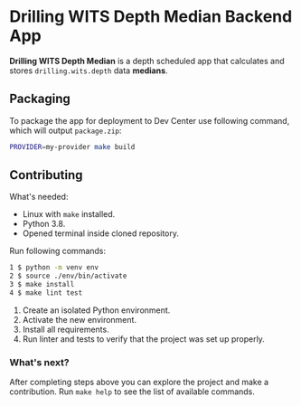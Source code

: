 # Drilling WITS Depth Median Backend App

**Drilling WITS Depth Median** is a depth scheduled app 
that calculates and stores `drilling.wits.depth` data __medians__.

## Packaging
To package the app for deployment to Dev Center
use following command, which will output `package.zip`:
```bash
PROVIDER=my-provider make build
```

## Contributing

What's needed:
* Linux with `make` installed.
* Python 3.8.
* Opened terminal inside cloned repository.

Run following commands:
```bash
1 $ python -m venv env
2 $ source ./env/bin/activate
3 $ make install
4 $ make lint test
```
1. Create an isolated Python environment.
2. Activate the new environment.
3. Install all requirements.
4. Run linter and tests
to verify that the project was set up properly.

### What's next?
After completing steps above
you can explore the project
and make a contribution.
Run `make help`
to see the list of available commands.
